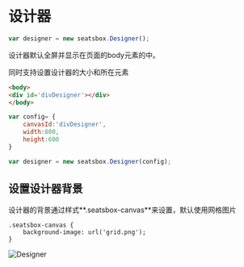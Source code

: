 # 设计器
```javascript
var designer = new seatsbox.Designer();
```
设计器默认全屏并显示在页面的body元素的中。

同时支持设置设计器的大小和所在元素
```html
<body>
<div id='divDesigner'></div>
</body>
```

```javascript
var config= {
    canvasId:'divDesigner',
    width:800,
    height:600
}

var designer = new seatsbox.Designer(config);
```


## 设置设计器背景
设计器的背景通过样式**.seatsbox-canvas**来设置，默认使用网格图片
```
.seatsbox-canvas {
    background-image: url('grid.png');
}
```
![Designer](http://zhoujianhui.bitbucket.org/seatsbox/designer.png)
